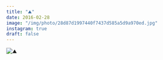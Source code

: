 ```yaml
---
title: "⛰"
date: 2016-02-28
image: "/img/photo/28d87d1997440f7437d585a5d9a970ed.jpg"
instagram: true
draft: false
---
```


![⛰](/img/photo/28d87d1997440f7437d585a5d9a970ed.jpg)
